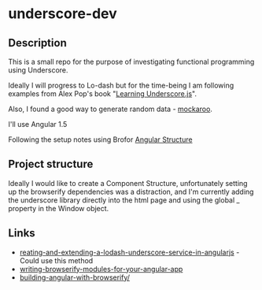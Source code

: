 # underscore-dev

## Description

This is a small repo for the purpose of investigating functional programming using Underscore.

Ideally I will progress to Lo-dash but for the time-being I am following examples from  Alex Pop's book "[Learning Underscore.js](http://bit.ly/1JwvBOO)". 

Also, I found a good way to generate random data - [mockaroo](https://www.mockaroo.com).


I'll use Angular 1.5

Following the setup notes using Brofor [Angular Structure](https://omarfouad.com)


## Project structure

Ideally I would like to create a Component Structure, unfortunately setting up the browserify dependencies was a distraction, and I'm currently adding the underscore library directly into the html page and using the global _ property in the Window object.


## Links

* [reating-and-extending-a-lodash-underscore-service-in-angularjs](http://www.bennadel.com/blog/2720-creating-and-extending-a-lodash-underscore-service-in-angularjs.htm) - Could use this method
* [writing-browserify-modules-for-your-angular-app](http://mindthecode.com/writing-browserify-modules-for-your-angular-app/)
* [building-angular-with-browserify/](http://nicholasjohnson.com/blog/building-angular-with-browserify/)


